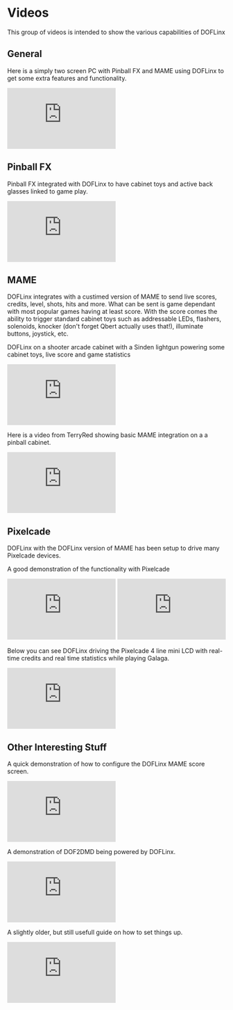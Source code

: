 # Videos

This group of videos is intended to show the various capabilities of DOFLinx

## General

Here is a simply two screen PC with Pinball FX and MAME using DOFLinx to get some extra features and functionality.

<iframe width="250" height="140" src="https://www.youtube.com/embed/hd0vPiH92E8?si=bmu7ATPaucU5akez" title="YouTube video player" frameborder="0" allow="accelerometer; autoplay; clipboard-write; encrypted-media; gyroscope; picture-in-picture; web-share" referrerpolicy="strict-origin-when-cross-origin" allowfullscreen></iframe>

## Pinball FX

Pinball FX integrated with DOFLinx to have cabinet toys and active back glasses linked to game play.

<iframe width="250" height="140" src="https://www.youtube.com/embed/AwxZnZvhunM?si=E34T8wyHP6M0i8uR" title="YouTube video player" frameborder="0" allow="accelerometer; autoplay; clipboard-write; encrypted-media; gyroscope; picture-in-picture; web-share" referrerpolicy="strict-origin-when-cross-origin" allowfullscreen></iframe>

## MAME

DOFLinx integrates with a custimed version of MAME to send live scores, credits, level, shots, hits and more.  What can be sent is game dependant with most popular games having at least score.  With the score comes the ability to trigger standard cabinet toys such as addressable LEDs, flashers, solenoids, knocker (don't forget Qbert actually uses that!), illuminate buttons, joystick, etc.

DOFLinx on a shooter arcade cabinet with a Sinden lightgun powering some cabinet toys, live score and game statistics

<iframe width="250" height="140" src="https://www.youtube.com/embed/Jk2ZHCVQJu0?si=9WDBU4T58sejE0-n" title="YouTube video player" frameborder="0" allow="accelerometer; autoplay; clipboard-write; encrypted-media; gyroscope; picture-in-picture; web-share" referrerpolicy="strict-origin-when-cross-origin" allowfullscreen></iframe>

Here is a video from TerryRed showing basic MAME integration on a a pinball cabinet.

<iframe width="250" height="140" src="https://www.youtube.com/embed/d7bfWqKec6Q?si=3cDK4CW1Fu3QXooR" title="YouTube video player" frameborder="0" allow="accelerometer; autoplay; clipboard-write; encrypted-media; gyroscope; picture-in-picture; web-share" referrerpolicy="strict-origin-when-cross-origin" allowfullscreen></iframe>

## Pixelcade

DOFLinx with the DOFLinx version of MAME has been setup to drive many Pixelcade devices.

A good demonstration of the functionality with Pixelcade

<iframe width="250" height="140" src="https://www.youtube.com/embed/iLHVrl8GUxo?si=sQrQS7XmBT9m7Bw9" title="YouTube video player" frameborder="0" allow="accelerometer; autoplay; clipboard-write; encrypted-media; gyroscope; picture-in-picture; web-share" referrerpolicy="strict-origin-when-cross-origin" allowfullscreen></iframe>

<iframe width="250" height="140" src="https://www.youtube.com/embed/GKN_KcG1S1c?si=dm1z31XfGjLxqBLb" title="YouTube video player" frameborder="0" allow="accelerometer; autoplay; clipboard-write; encrypted-media; gyroscope; picture-in-picture; web-share" referrerpolicy="strict-origin-when-cross-origin" allowfullscreen></iframe>

Below you can see DOFLinx driving the Pixelcade 4 line mini LCD with real-time credits and real time statistics while playing Galaga.

<iframe width="250" height="140" src="https://www.youtube.com/embed/y1O4GBnjgpY?si=sF8MXzGvUdpyDB6Q" title="YouTube video player" frameborder="0" allow="accelerometer; autoplay; clipboard-write; encrypted-media; gyroscope; picture-in-picture; web-share" referrerpolicy="strict-origin-when-cross-origin" allowfullscreen></iframe>

## Other Interesting Stuff

A quick demonstration of how to configure the DOFLinx MAME score screen.

<iframe width="250" height="140" src="https://www.youtube.com/embed/DedPyk-fofk?si=_QvZiNkZoky2yZ5p" title="YouTube video player" frameborder="0" allow="accelerometer; autoplay; clipboard-write; encrypted-media; gyroscope; picture-in-picture; web-share" referrerpolicy="strict-origin-when-cross-origin" allowfullscreen></iframe>

A demonstration of DOF2DMD being powered by DOFLinx.

<iframe width="250" height="140" src="https://www.youtube.com/embed/r6bZTkQ5J4o?si=m3TgJDxPwh2w56Q4" title="YouTube video player" frameborder="0" allow="accelerometer; autoplay; clipboard-write; encrypted-media; gyroscope; picture-in-picture; web-share" referrerpolicy="strict-origin-when-cross-origin" allowfullscreen></iframe>

A slightly older, but still usefull guide on how to set things up.

<iframe width="250" height="140" src="https://www.youtube.com/embed/-BwxsyvU-Y8?si=RDS6F2uZXD_QKZJV" title="YouTube video player" frameborder="0" allow="accelerometer; autoplay; clipboard-write; encrypted-media; gyroscope; picture-in-picture; web-share" referrerpolicy="strict-origin-when-cross-origin" allowfullscreen></iframe>
